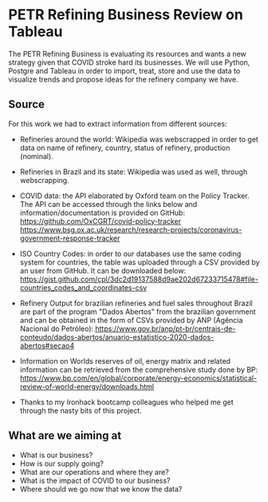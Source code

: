 # PETR Refining Business Review on Tableau
The PETR Refining Business is evaluating its resources and wants a new strategy given that COVID stroke hard its businesses. We will use Python, Postgre and Tableau in order to import, treat, store and use the data to visualize trends and propose ideas for the refinery company we have.

## Source

For this work we had to extract information from different sources:

- Refineries around the world: Wikipedia was webscrapped in order to get data on name of refinery, country, status of refinery, production (nominal).

- Refineries in Brazil and its state: Wikipedia was used as well, through webscrapping.

- COVID data: the API elaborated by Oxford team on the Policy Tracker. The API can be accessed through the links below and information/documentation is provided on GitHub:
https://github.com/OxCGRT/covid-policy-tracker
https://www.bsg.ox.ac.uk/research/research-projects/coronavirus-government-response-tracker

- ISO Country Codes: in order to our databases use the same coding system for countries, the table was uploaded through a CSV provided by an user from GitHub. It can be downloaded below:
https://gist.github.com/cpl/3dc2d19137588d9ae202d67233715478#file-countries_codes_and_coordinates-csv

- Refinery Output for brazilian refineries and fuel sales throughout Brazil are part of the program "Dados Abertos" from the brazilian government and can be obtained in the form of CSVs provided by ANP (Agência Nacional do Petróleo):
https://www.gov.br/anp/pt-br/centrais-de-conteudo/dados-abertos/anuario-estatistico-2020-dados-abertos#secao4

- Information on Worlds reserves of oil, energy matrix and related information can be retrieved from the comprehensive study done by BP:
https://www.bp.com/en/global/corporate/energy-economics/statistical-review-of-world-energy/downloads.html

- Thanks to my Ironhack bootcamp colleagues who helped me get through the nasty bits of this project.

## What are we aiming at

- What is our business?
- How is our supply going?
- What are our operations and where they are?
- What is the impact of COVID to our business?
- Where should we go now that we know the data?
